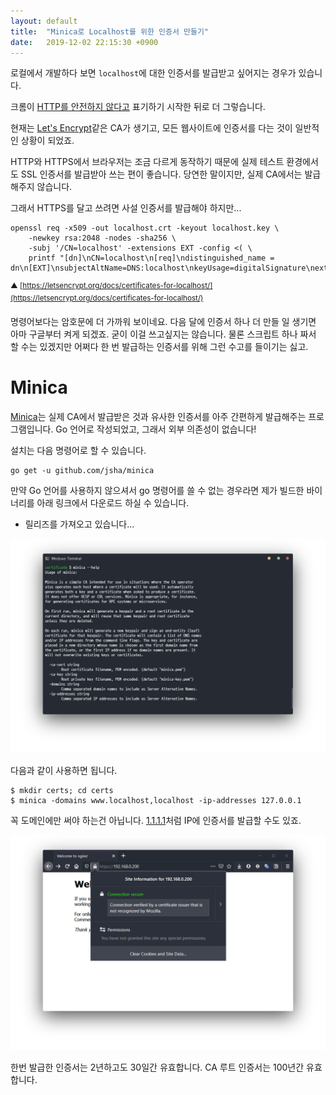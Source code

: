 ```yaml
---
layout: default
title:  "Minica로 Localhost를 위한 인증서 만들기"
date:   2019-12-02 22:15:30 +0900
---
```


로컬에서 개발하다 보면 `localhost`에 대한 인증서를 발급받고 싶어지는 경우가 있습니다.

크롬이 [HTTP를 안전하지 않다고](https://www.blog.google/products/chrome/milestone-chrome-security-marking-http-not-secure/) 표기하기 시작한 뒤로 더 그렇습니다.

현재는 [Let's Encrypt](https://letsencrypt.org/)같은 CA가 생기고, 모든 웹사이트에 인증서를 다는 것이 일반적인 상황이 되었죠.

HTTP와 HTTPS에서 브라우저는 조금 다르게 동작하기 때문에 실제 테스트 환경에서도 SSL 인증서를 발급받아 쓰는 편이 좋습니다. 당연한 말이지만, 실제 CA에서는 발급해주지 않습니다.

그래서 HTTPS를 달고 쓰려면 사설 인증서를 발급해야 하지만...

```
openssl req -x509 -out localhost.crt -keyout localhost.key \
    -newkey rsa:2048 -nodes -sha256 \
    -subj '/CN=localhost' -extensions EXT -config <( \
    printf "[dn]\nCN=localhost\n[req]\ndistinguished_name = dn\n[EXT]\nsubjectAltName=DNS:localhost\nkeyUsage=digitalSignature\nextendedKeyUsage=serverAuth")
```
<sup>▲ [https://letsencrypt.org/docs/certificates-for-localhost/](https://letsencrypt.org/docs/certificates-for-localhost/)</sup>

명령어보다는 암호문에 더 가까워 보이네요. 다음 달에 인증서 하나 더 만들 일 생기면 아마 구글부터 켜게 되겠죠. 굳이 이걸 쓰고싶지는 않습니다.
물론 스크립트 하나 짜서 할 수는 있겠지만 어쩌다 한 번 발급하는 인증서를 위해 그런 수고를 들이기는 싫고.

# Minica

[Minica](https://github.com/jsha/minica)는 실제 CA에서 발급받은 것과 유사한 인증서를 아주 간편하게 발급해주는 프로그램입니다.
Go 언어로 작성되었고, 그래서 외부 의존성이 없습니다!

설치는 다음 명령어로 할 수 있습니다.

```
go get -u github.com/jsha/minica
```

만약 Go 언어를 사용하지 않으셔서 go 명령어를 쓸 수 없는 경우라면 제가 빌드한 바이너리를 아래 링크에서 다운로드 하실 수 있습니다.

<div id="minica-assets">
    <ul>
        <li><p>릴리즈를 가져오고 있습니다...</p></li>
    </ul>
</div>
<script defer>
    const insertAssets = (release) => {
        const el = document.getElementById('minica-assets')
        if (release == null) {
            el.innerHTML = '<ul><li><p>릴리즈를 가져오지 못했습니다. <a href="https://github.com/ybkimm/minica/releases">이 링크</a>에서 확인해주세요.</p></li></ul>'
        } else {
            const ul = document.createElement('ul')
            let asset
            release.assets.forEach((asset) => {
                let li = document.createElement('li')
                let anchor = document.createElement('a')
                anchor.innerText = asset.name
                anchor.setAttribute('href', asset.browser_download_url)
                li.appendChild(anchor)
                ul.appendChild(li)
            })
            el.parentNode.replaceChild(ul, el)
        }
    }
    document.addEventListener('DOMContentLoaded', () => {
        var request = new XMLHttpRequest();
        request.open('GET', 'https://api.github.com/repos/ybkimm/minica/releases/latest', true);
        Object.assign(request, {
            onload: () => {
                if (request.status == 200) {
                    let resp = JSON.parse(request.response)
                    insertAssets(resp)
                } else {
                    insertAssets(null)
                }
            },
            onerror: () => {
                insertAssets(null)
            }
        })
        request.send();
    })
</script>

![](/assets/images/2019-12-02-https-for-localhost-with-minica/minica-help.png)

다음과 같이 사용하면 됩니다.

```
$ mkdir certs; cd certs
$ minica -domains www.localhost,localhost -ip-addresses 127.0.0.1
```

꼭 도메인에만 써야 하는건 아닙니다. [1.1.1.1](https://1.1.1.1/)처럼 IP에 인증서를 발급할 수도 있죠.

![](/assets/images/2019-12-02-https-for-localhost-with-minica/cert-for-ip-demo.png)

한번 발급한 인증서는 2년하고도 30일간 유효합니다. CA 루트 인증서는 100년간 유효합니다.


